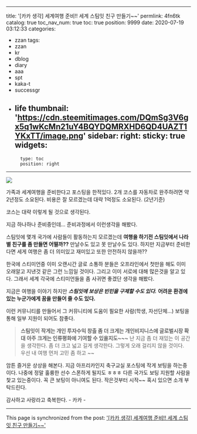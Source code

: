 
---
title: '[카카 생각] 세계여행 준비!!   세계 스팀잇  친구 만들기~~'
permlink: 4fn6tk
catalog: true
toc_nav_num: true
toc: true
position: 9999
date: 2020-07-19 03:12:33
categories:
- zzan
tags:
- zzan
- kr
- dblog
- diary
- aaa
- spt
- kaka-t
- successgr
- life
thumbnail: 'https://cdn.steemitimages.com/DQmSg3V6gx5q1wKcMn21uY4BQYDQMRXHD6QD4UAZT1YKxTT/image.png'
sidebar:
    right:
        sticky: true
widgets:
    -
        type: toc
        position: right
---


![](https://cdn.steemitimages.com/DQmSg3V6gx5q1wKcMn21uY4BQYDQMRXHD6QD4UAZT1YKxTT/image.png)

가족과  세계여행을 준비한다고 포스팅을 한적있다. 
2개 코스를 자동차로 완주하려면 약 2년정도 소요된다. 
비용은  잘 모르겠는데  대략 1억정도 소요된다. (2년기준)

코스는 대략 이렇게  될 것으로 생각된다. 

지금 하나하나 준비중인데... 
준비과정에서 이런생각을 해봤다. 

스팀잇에 몇개 국가에  사람들이 활동하는지 모르겠는데
**여행을 하기전 스팀잇에서  나라별 친구를 좀 만들면 어떨까??**
만날수도 있고 못 만날수도 있다.  하지만 지금부터 준비한다면
세게 여행은 좀 더 의미있고 재미있고 또한 안전하지 않을까?? 

한국에 스티미언중 이미 오랜시간 글로 소통하 분들은 
오프라인에서  첫만을 해도 이미 오래알고 지낸것 같은
그런 느낌일 것이다.  그리고 이미 서로에 대해 많은것을 알고 있다. 
그래서 세계 각국에 스티미언들을 좀 사귀면 좋겠단 생각을 해봤다.

지금은 여행을 이야기 하지만
***스팀잇에 보상은 빈민을 구제할 수도 있다.*** 
**어려운 환경에 있는 누군가에게 꿈을 만들어 줄 수도 있다.** 

이런 커뮤니티를 만들어서   그 커뮤니티에  도움이 필요한 
사람(학생, 자선단체...) 보팅을 통해 일부 지원이 되어도 참좋다.

>**스팀잇이**
**작게는 개인 투자수익 창출
좀 더 크게는 개인비지니스에 글로벌시장 확대 
아주 크게는 인류평화에 기여할 수 있을지도~~~**
난 지금 좀 더 재밌는 이 공간을 생각한다. 
좀 더 크고 넓고 길게 생각한다. 
그렇게 오래 걸리지 않을 것이다.  
우선 내 여행 먼저 고민 좀 하고 ~~

암튼 즐거운 상상을 해본다. 
지금 아프리카인지 축구교실 포스팅에 작게 보팅을 하는중이다.
나중에 정말 훌륭한 선수 스폰하게 될지도 ㅎㅎㅎ
다른 국가도 보팅 지원할 사람을 찿고 있는중이다. 
꼭  큰 보팅이 아니여도 된다.  작은것부터 시작~~
혹시 있으면 소개 부탁드린다.   

감사하고 사랑라고 축복한다.  - 카카 -

- - -

This page is synchronized from the post: ['[카카 생각] 세계여행 준비!!   세계 스팀잇  친구 만들기~~'](https://steemit.com/@successgr/4fn6tk)
